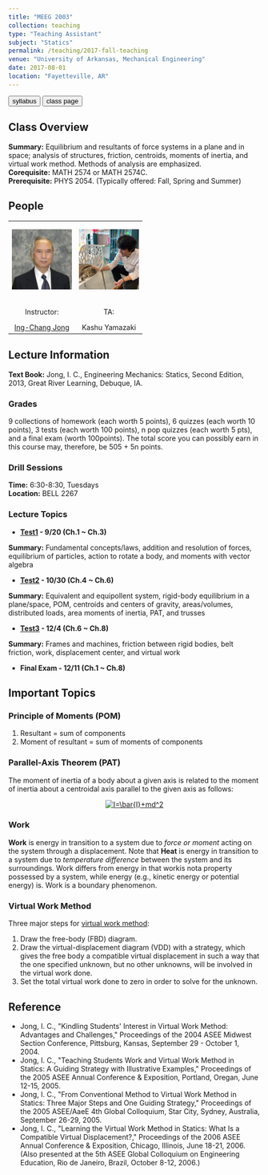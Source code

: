 ```yaml
---
title: "MEEG 2003"
collection: teaching
type: "Teaching Assistant"
subject: "Statics"
permalink: /teaching/2017-fall-teaching
venue: "University of Arkansas, Mechanical Engineering"
date: 2017-08-01
location: "Fayetteville, AR"
---
```


<button class="btn btn-round btn-sm btn-ghost-blue" onclick="location.href='/files/meeg2003_syllabus.pdf'">syllabus</button>
<button class="btn btn-round btn-sm btn-ghost-blue" onclick="location.href='https://icjong.hosted.uark.edu/'">class page</button>

## Class Overview
<b>Summary:</b> Equilibrium and resultants of force systems in a plane and in space; analysis of structures, friction, centroids, moments of inertia, and virtual work method. Methods of analysis are emphasized.<br>
<b>Corequisite:</b> MATH 2574 or MATH 2574C.<br> 
<b>Prerequisite:</b> PHYS 2054. (Typically offered: Fall, Spring and Summer)

## People
<table style="width:100%;border:0px;border-spacing:0px;border-collapse:collapse;margin-right:auto;">
  <tbody>
    <tr>
      <td style="vertical-align:middle">
        <p align="center"><img src="/images/icj070128s.jpg" width="120"/></p>
      </td>
      <td style="vertical-align:middle">
        <p align="center"><img src="/images/prof.jpg" width="120"/></p>
      </td>
    </tr>
    <tr>
      <td style="horizontal-align:middle">
        <center><p>Instructor: </p><a href="https://icjong.hosted.uark.edu/">Ing-Chang Jong</a></center>
      </td>
      <td style="horizontal-align:middle">
        <center><p>TA: </p><a>Kashu Yamazaki</a></center>
      </td>
    </tr>
  </tbody>
</table>
  
## Lecture Information
<b>Text Book:</b> Jong, I. C., Engineering Mechanics: Statics, Second Edition, 2013, Great River Learning, Debuque, IA. 

### Grades
9 collections of homework (each worth 5 points), 6 quizzes (each worth 10 points), 3 tests (each worth 100 points), n pop quizzes (each worth 5 pts), and a final exam (worth 100points). The total score you can possibly earn in this course may, therefore, be 505 + 5n points.

### Drill Sessions
<b>Time:</b> 6:30-8:30, Tuesdays<br>
<b>Location:</b> BELL 2267

### Lecture Topics
- <b>[**Test1**](https://icjong.hosted.uark.edu/2003/2003t1.063w.pdf) - 9/20 (Ch.1 ~ Ch.3)</b><br> 

<b>Summary:</b> Fundamental concepts/laws, addition and resolution of forces, equilibrium of particles, action to rotate a body, and moments with vector algebra
- <b>[**Test2**](https://icjong.hosted.uark.edu/2003/2003t2w.073.pdf) - 10/30 (Ch.4 ~ Ch.6)</b><br> 

<b>Summary:</b> Equivalent and equipollent system, rigid-body equilibrium in a plane/space, POM, centroids and centers of gravity, areas/volumes, distributed loads, area moments of inertia, PAT, and trusses  
- <b>[**Test3**](https://icjong.hosted.uark.edu/2003/2003t3.073w.pdf) - 12/4 (Ch.6 ~ Ch.8)</b><br> 

<b>Summary:</b> Frames and machines, friction between rigid bodies, belt friction, work, displacement center, and virtual work
- <b>Final Exam - 12/11 (Ch.1 ~ Ch.8)</b>

## Important Topics
### Principle of Moments (POM)
1. Resultant = sum of components
2. Moment of resultant = sum of moments of components

### Parallel-Axis Theorem (PAT)
The moment of inertia of a body about a given axis is related to the moment of inertia about a centroidal axis parallel to the given axis as follows:

<center><a href="https://www.codecogs.com/eqnedit.php?latex=I=\bar{I}&plus;md^2" target="_blank"><img src="https://latex.codecogs.com/gif.latex?I=\bar{I}&plus;md^2" title="I=\bar{I}+md^2" /></a></center>

### Work
**Work** is energy in transition to a system due to *force or moment* acting on the system through a displacement. Note that **Heat** is energy in transition to a system due to *temperature difference* between the system and its surroundings. Work differs from energy in that workis nota property possessed by a system, while energy (e.g., kinetic energy or potential energy) is. Work is a boundary phenomenon.

### Virtual Work Method

Three major steps for [virtual work method](https://icjong.hosted.uark.edu/docu/05Portland.ppt.pdf):
1. Draw the free-body (FBD) diagram. 
2. Draw the virtual-displacement diagram (VDD) with a strategy, which gives the free body a compatible virtual displacement in such a way that the one specified unknown, but no other unknowns, will be involved in the virtual work done.
3. Set the total virtual work done to zero in order to solve for the unknown.

## Reference
- Jong, I. C., "Kindling Students' Interest in Virtual Work Method: Advantages and Challenges," Proceedings of the 2004 ASEE Midwest Section Conference, Pittsburg, Kansas, September 29 - October 1, 2004.
- Jong, I. C., "Teaching Students Work and Virtual Work Method in Statics: A Guiding Strategy with Illustrative Examples," Proceedings of the 2005 ASEE Annual Conference & Exposition, Portland, Oregan, June 12-15, 2005.
- Jong, I. C., "From Conventional Method to Virtual Work Method in Statics: Three Major Steps and One Guiding Strategy," Proceedings of the 2005 ASEE/AaeE 4th Global Colloquium, Star City, Sydney, Australia, September 26-29, 2005.
- Jong, I. C., "Learning the Virtual Work Method in Statics: What Is a Compatible Virtual Displacement?," Proceedings of the 2006 ASEE Annual Conference & Exposition, Chicago, Illinois, June 18-21, 2006. (Also presented at the 5th ASEE Global Colloquium on Engineering Education, Rio de Janeiro, Brazil, October 8-12, 2006.)
